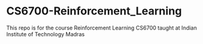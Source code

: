 # CS6700-Reinforcement_Learning
This repo is for the course Reinforcement Learning CS6700 taught at Indian Institute of Technology Madras 
